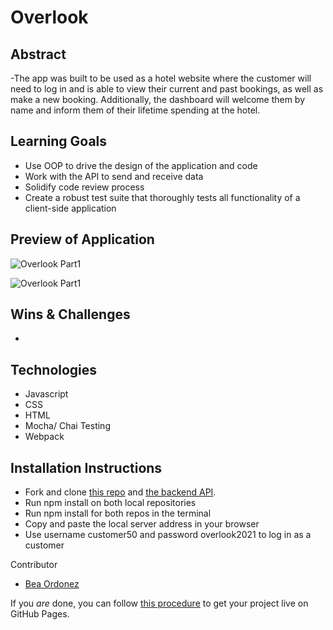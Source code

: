 # Overlook

## Abstract

-The app was built to be used as a hotel website where the customer will need to log in and is able to view their current and past bookings, as well as make a new booking. Additionally, the dashboard will welcome them by name and inform them of their lifetime spending at the hotel. 

## Learning Goals

- Use OOP to drive the design of the application and code
- Work with the API to send and receive data
- Solidify code review process
- Create a robust test suite that thoroughly tests all functionality of a client-side application

## Preview of Application
![Overlook Part1](https://media.giphy.com/media/uVSIBcgctMCij4z26t/giphy.gif)

![Overlook Part1](https://media.giphy.com/media/v1.Y2lkPTc5MGI3NjExMWQ4YTNhOTExY2RhOTFhNjhiOGM0MjczYTY0ODY2ODllNTQzNWU2ZiZjdD1n/w3HMEpTsUpcWQpClmF/giphy.gif)


## Wins & Challenges
- 

## Technologies

- Javascript
- CSS
- HTML
- Mocha/ Chai Testing
- Webpack

## Installation Instructions
- Fork and clone [this repo](https://github.com/turingschool-examples/webpack-starter-kit) and [the backend API](https://github.com/turingschool-examples/overlook-api).
- Run npm install on both local repositories
- Run npm install for both repos in the terminal
- Copy and paste the local server address in your browser
- Use username customer50 and password overlook2021 to log in as a customer

Contributor

- [Bea Ordonez](https://github.com/bea-ordonez)

If you _are_ done, you can follow [this procedure](./gh-pages-procedure.md) to get your project live on GitHub Pages.



